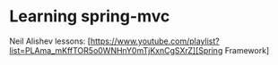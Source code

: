 # Learning spring-mvc

Neil Alishev lessons: 
[https://www.youtube.com/playlist?list=PLAma_mKffTOR5o0WNHnY0mTjKxnCgSXrZ][Spring Framework]

[Spring Framework]: https://www.youtube.com/playlist?list=PLAma_mKffTOR5o0WNHnY0mTjKxnCgSXrZ